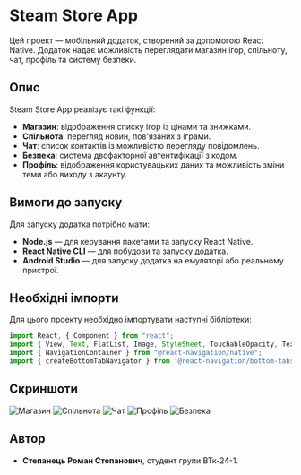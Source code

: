# Steam Store App

Цей проект — мобільний додаток, створений за допомогою React Native. Додаток надає можливість переглядати магазин ігор, спільноту, чат, профіль та систему безпеки.

## Опис

Steam Store App реалізує такі функції:
- **Магазин**: відображення списку ігор із цінами та знижками.
- **Спільнота**: перегляд новин, пов'язаних з іграми.
- **Чат**: список контактів із можливістю перегляду повідомлень.
- **Безпека**: система двофакторної автентифікації з кодом.
- **Профіль**: відображення користувацьких даних та можливість зміни теми або виходу з акаунту.

## Вимоги до запуску

Для запуску додатка потрібно мати:
- **Node.js** — для керування пакетами та запуску React Native.
- **React Native CLI** — для побудови та запуску додатка.
- **Android Studio** — для запуску додатка на емуляторі або реальному пристрої.

## Необхідні імпорти

Для цього проекту необхідно імпортувати наступні бібліотеки:

```js
import React, { Component } from "react";
import { View, Text, FlatList, Image, StyleSheet, TouchableOpacity, TextInput } from "react-native";
import { NavigationContainer } from "@react-navigation/native";
import { createBottomTabNavigator } from '@react-navigation/bottom-tabs';
```

## Скриншоти

![Магазин](assets/магазин.png)
![Спільнота](assets/спільнота.png)
![Чат](assets/чат.png)
![Профіль](assets/профіль.png)
![Безпека](assets/безпека.png)

## Автор

- **Степанець Роман Степанович**, студент групи ВТк-24-1.

